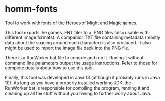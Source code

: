 # homm-fonts
Tool to work with fonts of the Heroes of Might and Magic games.

This tool exports the games .FNT files to a .PNG files (also usable with different image formats). A companion TXT file containing metadata (mostly data about the spacing around each character) is also produced. It also might be used to import the image file back into the PNG file.

There is a RunWorker.bat file to compile and run it. Runing it without command line parameters output the usage instructions. Refer to those for complete details about how to use this tool.

Finally, this tool was developed in Java 13 (although it probably runs in Java 10). As long as you have a properly installed working JDK, the RunWorker.bat is responsible for compiling the program, running it and cleaning up all the stuff without you having to further worry about Java.